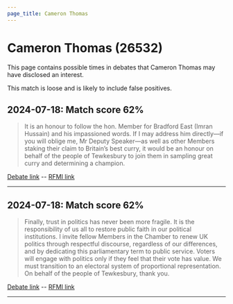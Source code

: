 ```yaml
---
page_title: Cameron Thomas
---
```


# Cameron Thomas  (26532)

This page contains possible times in debates that Cameron Thomas may have disclosed an interest.

This match is loose and is likely to include false positives. 



## 2024-07-18: Match score 62%

>It is an honour to follow the hon. Member for Bradford East (Imran Hussain) and his impassioned words. If I may address him directly—if you will oblige me, Mr Deputy Speaker—as well as other Members staking their claim to Britain’s best curry, it would be an honour on behalf of the people of Tewkesbury to join them in sampling great curry and determining a champion.

[Debate link](https://www.theyworkforyou.com/debates/?id=2024-07-18f.253.2)  --  [RFMI link](https://www.theyworkforyou.com/mp/26532/register)


---



## 2024-07-18: Match score 62%

>Finally, trust in politics has never been more fragile. It is the responsibility of us all to restore public faith in our political institutions. I invite fellow Members in the Chamber to renew UK politics through respectful discourse, regardless of our differences, and by dedicating this parliamentary term to public service. Voters will engage with politics only if they feel that their vote has value. We must transition to an electoral system of proportional representation. On behalf of the people of Tewkesbury, thank you.

[Debate link](https://www.theyworkforyou.com/debates/?id=2024-07-18f.253.2)  --  [RFMI link](https://www.theyworkforyou.com/mp/26532/register)


---

